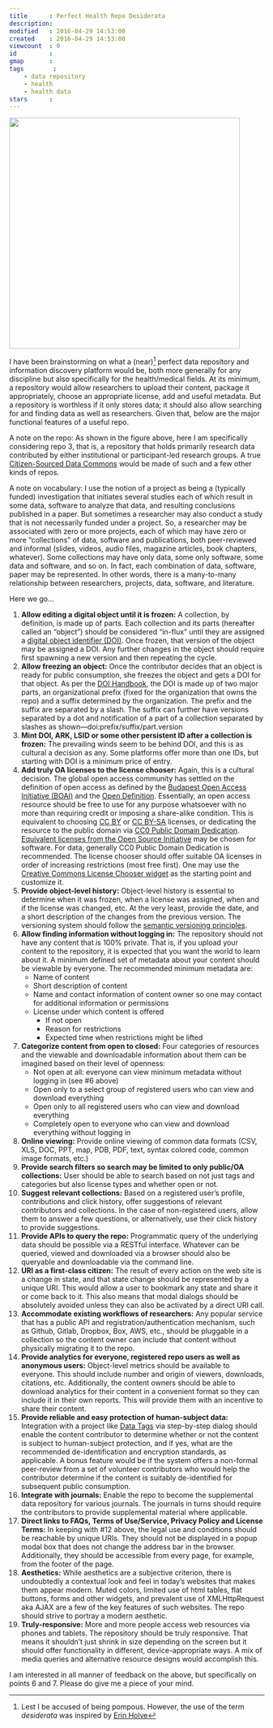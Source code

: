 ```yaml
---
title      : Perfect Health Repo Desiderata
description:
modified   : 2016-04-29 14:53:00
created    : 2016-04-29 14:53:00
viewcount  : 0
id         :
gmap       :
tags        :
    - data repository
    - health
    - health data
stars      :
---
```


<img src="repo3.png" width="455">

I have been brainstorming on what a (near)[^1] perfect data repository and information discovery platform would be, both more generally for any discipline but also specifically for the health/medical fields. At its minimum, a repository would allow researchers to upload their content, package it appropriately, choose an appropriate license, add and useful metadata. But a repository is worthless if it only stores data; it should also allow searching for and finding data as well as researchers. Given that, below are the major functional features of a useful repo.

A note on the repo: As shown in the figure above, here I am specifically considering repo 3, that is, a repository that holds primarily research data contributed by either institutional or participant-led research groups. A true [Citizen-Sourced Data Commons](Citizen-Sourced-Data-Commons) would be made of such and a few other kinds of repos.

A note on vocabulary: I use the notion of a project as being a (typically funded) investigation that initiates several studies each of which result in some data, software to analyze that data, and resulting conclusions published in a paper. But sometimes a researcher may also conduct a study that is not necessarily funded under a project. So, a researcher may be associated with zero or more projects, each of which may have zero or more “collections” of data, software and publications, both peer-reviewed and informal (slides, videos, audio files, magazine articles, book chapters, whatever). Some collections may have only data, some only software, some data and software, and so on. In fact, each combination of data, software, paper may be represented. In other words, there is a many-to-many relationship between researchers, projects, data, software, and literature.

Here we go…

1. **Allow editing a digital object until it is frozen:** A collection, by definition, is made up of parts. Each collection and its parts (hereafter called an “object”) should be considered “in-flux” until they are assigned a [digital object identifier (DOI)](https://en.wikipedia.org/wiki/Digital_object_identifier). Once frozen, that version of the object may be assigned a DOI. Any further changes in the object should require first spawning a new version and then repeating the cycle.
2. **Allow freezing an object:** Once the contributor decides that an object is ready for public consumption, she freezes the object and gets a DOI for that object. As per the [DOI Handbook](https://www.doi.org/hb.html), the DOI is made up of two major parts, an organizational prefix (fixed for the organization that owns the repo) and a suffix determined by the organization. The prefix and the suffix are separated by a slash. The suffix can further have versions separated by a dot and notification of a part of a collection separated by slashes as shown—doi:prefix/suffix/part.version
3. **Mint DOI, ARK, LSID or some other persistent ID after a collection is frozen:** The prevailing winds seem to be behind DOI, and this is as cultural a decision as any. Some platforms offer more than one IDs, but starting with DOI is a minimum price of entry.
4. **Add truly OA licenses to the license chooser:** Again, this is a cultural decision. The global open access community has settled on the definition of open access as defined by the [Budapest Open Access Initiative (BOAI)](http://www.budapestopenaccessinitiative.org/boai-10-recommendations) and the [Open Definition](http://opendefinition.org/). Essentially, an open access resource should be free to use for any purpose whatsoever with no more than requiring credit or imposing a share-alike condition. This is equivalent to choosing [CC BY](http://creativecommons.org/licenses/by/4.0/) or [CC BY-SA](http://creativecommons.org/licenses/by-sa/4.0/) licenses, or dedicating the resource to the public domain via [CC0 Public Domain Dedication](http://creativecommons.org/publicdomain/zero/1.0/). [Equivalent licenses from the Open Source Initiative](https://opensource.org/licenses/category) may be chosen for software. For data, generally CC0 Public Domain Dedication is recommended. The license chooser should offer suitable OA licenses in order of increasing restrictions (most free first). One may use the [Creative Commons License Chooser widget](https://wiki.creativecommons.org/wiki/LicenseChooser.js) as the starting point and customize it.
5. **Provide object-level history:** Object-level history is essential to determine when it was frozen, when a license was assigned, when and if the license was changed, etc. At the very least, provide the date, and a short description of the changes from the previous version. The versioning system should follow the [semantic versioning principles](http://semver.org/).
6. **Allow finding information without logging in:** The repository should not have any content that is 100% private. That is, if you upload your content to the repository, it is expected that you want the world to learn about it. A minimum defined set of metadata about your content should be viewable by everyone. The recommended minimum metadata are:
    - Name of content
    - Short description of content
    - Name and contact information of content owner so one may contact for additional information or permissions
    - License under which content is offered
        - If not open
        - Reason for restrictions
        - Expected time when restrictions might be lifted
7. **Categorize content from open to closed:** Four categories of resources and the viewable and downloadable information about them can be imagined based on their level of openness:
    - Not open at all: everyone can view minimum metadata without logging in (see #6 above)
    - Open only to a select group of registered users who can view and download everything
    - Open only to all registered users who can view and download everything
    - Completely open to everyone who can view and download everything without logging in
8. **Online viewing:** Provide online viewing of common data formats (CSV, XLS, DOC, PPT, map, PDB, PDF, text, syntax colored code, common image formats, etc.)
9. **Provide search filters so search may be limited to only public/OA collections:** User should be able to search based on not just tags and categories but also license types and whether open or not.
10. **Suggest relevant collections:** Based on a registered user’s profile, contributions and click history, offer suggestions of relevant contributors and collections. In the case of non-registered users, allow them to answer a few questions, or alternatively, use their click history to provide suggestions.
11. **Provide APIs to query the repo:** Programmatic query of the underlying data should be possible via a RESTful interface. Whatever can be queried, viewed and downloaded via a browser should also be queryable and downloadable via the command line.
12. **URI as a first-class citizen:** The result of every action on the web site is a change in state, and that state change should be represented by a unique URI. This would allow a user to bookmark any state and share it or come back to it. This also means that modal dialogs should be absolutely avoided unless they can also be activated by a direct URI call.
13. **Accommodate existing workflows of researchers:** Any popular service that has a public API and registration/authentication mechanism, such as Github, Gitlab, Dropbox, Box, AWS, etc., should be pluggable in a collection so the content owner can include that content without physically migrating it to the repo.
14. **Provide analytics for everyone, registered repo users as well as anonymous users:** Object-level metrics should be available to everyone. This should include number and origin of viewers, downloads, citations, etc. Additionally, the content owners should be able to download analytics for their content in a convenient format so they can include it in their own reports. This will provide them with an incentive to share their content.
15. **Provide reliable and easy protection of human-subject data:** Integration with a project like [Data Tags](http://datatags.org) via step-by-step dialog should enable the content contributor to determine whether or not the content is subject to human-subject protection, and if yes, what are the recommended de-identification and encryption standards, as applicable. A bonus feature would be if the system offers a non-formal peer-review from a set of volunteer contributors who would help the contributor determine if the content is suitably de-identified for subsequent public consumption.
16. **Integrate with journals:** Enable the repo to become the supplemental data repository for various journals. The journals in turns should require the contributors to provide supplemental material where applicable.
17. **Direct links to FAQs, Terms of Use/Service, Privacy Policy and License Terms:** In keeping with #12 above, the legal use and conditions should be reachable by unique URIs. They should not be displayed in a popup modal box that does not change the address bar in the browser. Additionally, they should be accessible from every page, for example, from the footer of the page.
18. **Aesthetics:** While aesthetics are a subjective criterion, there is undoubtedly a contextual look and feel in today’s websites that makes them appear modern. Muted colors, limited use of html tables, flat buttons, forms and other widgets, and prevalent use of XMLHttpRequest aka AJAX are a few of the key features of such websites. The repo should strive to portray a modern aesthetic.
19. **Truly-responsive:** More and more people access web resources via phones and tablets. The repository should be truly responsive. That means it shouldn’t just shrink in size depending on the screen but it should offer functionality in different, device-appropriate ways. A mix of media queries and alternative resource designs would accomplish this.

I am interested in all manner of feedback on the above, but specifically on points 6 and 7. Please do give me a piece of your mind.

[^1]: Lest I be accused of being pompous. However, the use of the term <i>desiderata</i> was inspired by <a href="http://twitter.com/hsrher" target="blank">Erin Holve</a>

